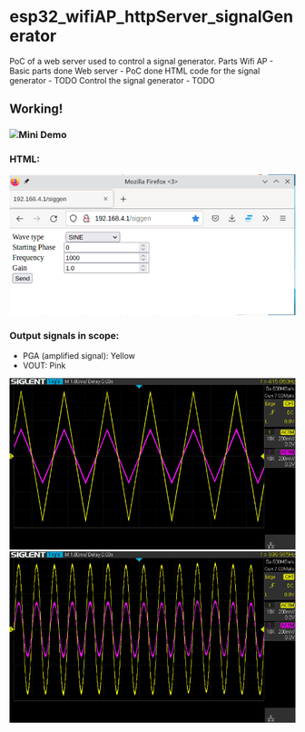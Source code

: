 # esp32_wifiAP_httpServer_signalGenerator
PoC of a web server used to control a signal generator.
Parts
Wifi AP - Basic parts done
Web server - PoC done
HTML code for the signal generator - TODO
Control the signal generator - TODO

## Working!
### ![Mini Demo](https://github.com/naelolaiz/esp32_wifiAP_httpServer_signalGenerator/blob/master/doc/output.gif)
### HTML:
![](https://github.com/naelolaiz/esp32_wifiAP_httpServer_signalGenerator/blob/master/doc/Screenshot_20220202_094609.png)
### Output signals in scope:
* PGA (amplified signal): Yellow
* VOUT: Pink

![](https://github.com/naelolaiz/esp32_wifiAP_httpServer_signalGenerator/blob/master/doc/scope_default_triangle_415Hz.png)
![](https://github.com/naelolaiz/esp32_wifiAP_httpServer_signalGenerator/blob/master/doc/scope_sine_1Khz.png)
